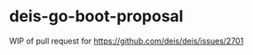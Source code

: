 deis-go-boot-proposal
=====================

WIP of pull request for https://github.com/deis/deis/issues/2701